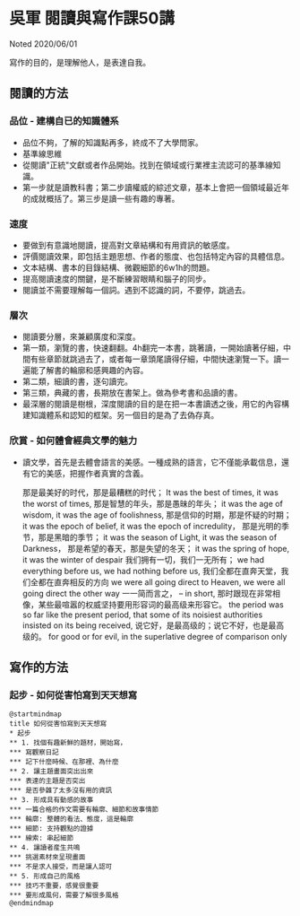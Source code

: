 # 吳軍 閱讀與寫作課50講

Noted 2020/06/01

  寫作的目的，是理解他人，是表達自我。

## 閱讀的方法

### 品位 - 建構自已的知識體系

- 品位不夠，了解的知識點再多，終成不了大學問家。
- 基準線思維
- 從閱讀"正統"文獻或者作品開始。找到在領域或行業裡主流認可的基準線知識。
- 第一步就是讀教科書；第二步讀權威的綜述文章，基本上會把一個領域最近年的成就概括了。第三步是讀一些有趣的專著。

### 速度

- 要做到有意識地閱讀，提高對文章結構和有用資訊的敏感度。
- 評價閱讀效果，即包括主題思想、作者的態度、也包括特定內容的具體信息。
- 文本結構、書本的目錄結構、微觀細節的6w1h的問題。
- 提高閱讀速度的關鍵，是不斷練習眼睛和腦子的同步。
- 閱讀並不需要理解每一個詞。遇到不認識的詞，不要停，跳過去。

### 層次

- 閱讀要分層，來兼顧廣度和深度。
- 第一類，瀏覽的書，快速翻翻。4h翻完一本書，跳著讀，一開始讀著仔細，中間有些章節就跳過去了，或者每一章頭尾讀得仔細，中間快速瀏覽一下。讀一遍能了解書的輪廓和感興趣的內容。
- 第二類，細讀的書，逐句讀完。
- 第三類，典藏的書，長期放在書架上。做為參考書和品讀的書。
- 最深層的閱讀是樹根，深度閱讀的目的是在把一本書讀透之後，用它的內容構建知識體系和認知的框架。另一個目的是為了去偽存真。

### 欣賞 - 如何體會經典文學的魅力

- 讀文學，首先是去體會語言的美感。一種成熟的語言，它不僅能承載信息，還有它的美感，把握作者真實的含義。


    那是最美好的时代，那是最糟糕的时代；
    It was the best of times, it was the worst of times,
    那是智慧的年头，那是愚昧的年头；
    it was the age of wisdom, it was the age of foolishness,
    那是信仰的时期，那是怀疑的时期；
    it was the epoch of belief, it was the epoch of incredulity，
    那是光明的季节，那是黑暗的季节；
    it was the season of Light, it was the season of Darkness，
    那是希望的春天，那是失望的冬天；
    it was the spring of hope, it was the winter of despair
    我们拥有一切，我们一无所有；
    we had everything before us, we had nothing before us,
    我们全都在直奔天堂，我们全都在直奔相反的方向
    we were all going direct to Heaven, we were all going direct the other way
    一一简而言之， – in short,
    那时跟现在非常相像，某些最喧嚣的权威坚持要用形容词的最高级来形容它。
    the period was so far like the present period, that some of its noisiest authorities insisted on its being received,
    说它好，是最高级的；说它不好，也是最高级的。
    for good or for evil, in the superlative degree of comparison only


## 寫作的方法

### 起步 - 如何從害怕寫到天天想寫
```puml
@startmindmap
title 如何從害怕寫到天天想寫
* 起步
** 1. 找個有趣新鮮的題材，開始寫，
*** 寫觀察日記
*** 記下什麼時候、在那裡、為什麼
** 2. 讓主題畫面突出出來
*** 表達的主題是否突出
*** 是否參雜了太多沒有用的資訊
** 3. 形成具有動感的故事
*** 一篇合格的作文需要有輪廓、細節和故事情節
*** 輪廓: 整體的看法、態度，這是輪廓
*** 細節: 支持觀點的證據
*** 線索: 串起細節
** 4. 讓讀者産生共鳴
*** 挑選素材來呈現畫面
*** 不是求人接受，而是讓人認可
** 5. 形成自己的風格
*** 技巧不重要，感覺很重要
*** 要形成風何，需要了解很多風格
@endmindmap
```

